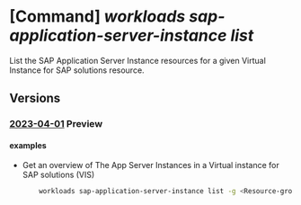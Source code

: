 # [Command] _workloads sap-application-server-instance list_

List the SAP Application Server Instance resources for a given Virtual Instance for SAP solutions resource.

## Versions

### [2023-04-01](/Resources/mgmt-plane/L3N1YnNjcmlwdGlvbnMve30vcmVzb3VyY2Vncm91cHMve30vcHJvdmlkZXJzL21pY3Jvc29mdC53b3JrbG9hZHMvc2FwdmlydHVhbGluc3RhbmNlcy97fS9hcHBsaWNhdGlvbmluc3RhbmNlcw==/2023-04-01.xml) **Preview**

<!-- mgmt-plane /subscriptions/{}/resourcegroups/{}/providers/microsoft.workloads/sapvirtualinstances/{}/applicationinstances 2023-04-01 -->

#### examples

- Get an overview of The App Server Instances in a Virtual instance for SAP solutions (VIS)
    ```bash
        workloads sap-application-server-instance list -g <Resource-group-name> --sap-virtual-instance-name <VIS name>
    ```
